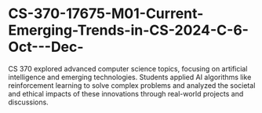 # CS-370-17675-M01-Current-Emerging-Trends-in-CS-2024-C-6-Oct---Dec-
CS 370 explored advanced computer science topics, focusing on artificial intelligence and emerging technologies. Students applied AI algorithms like reinforcement learning to solve complex problems and analyzed the societal and ethical impacts of these innovations through real-world projects and discussions.
